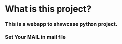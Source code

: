 # What is this project?

### This is a webapp to showcase python project.

### Set Your MAIL in mail file

